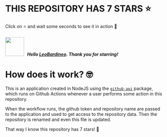 # THIS REPOSITORY HAS 7 STARS :star:
Click on :star: and wait some seconds to see it in action :star_struck:

##### <img width="60" src="https://avatars.githubusercontent.com/u/45073941?v=4"/> &nbsp; Hello [LeoBardineo](https://github.com/LeoBardineo). Thank you for starring! 

# How does it work? :nerd_face:

This is an application created in NodeJS using the [`github-api`](https://www.npmjs.com/package/github-api) package, which runs on Github Actions whenever a user performs some action in this repository.
<br/>

When the workflow runs, the github token and repository name are passed to the application and used to get access to the repository data. Then the repository is renamed and even this file is updated.
<br/>

That way I know this repository has 7 stars! :monocle_face:
